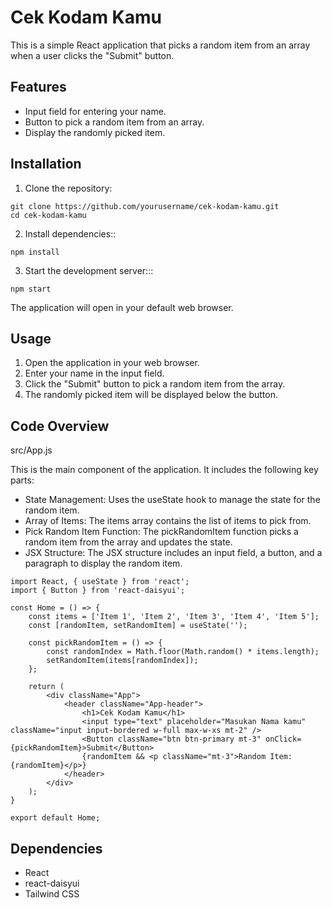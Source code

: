 # Cek Kodam Kamu

This is a simple React application that picks a random item from an array when a user clicks the "Submit" button. 

## Features

* Input field for entering your name.
* Button to pick a random item from an array.
* Display the randomly picked item.


## Installation

1. Clone the repository:
```
git clone https://github.com/yourusername/cek-kodam-kamu.git
cd cek-kodam-kamu
```

2. Install dependencies::
```
npm install
```

3. Start the development server:::
```
npm start
```
The application will open in your default web browser.


## Usage

1. Open the application in your web browser.
2. Enter your name in the input field.
3. Click the "Submit" button to pick a random item from the array.
4. The randomly picked item will be displayed below the button.

## Code Overview

src/App.js

This is the main component of the application. It includes the following key parts:

* State Management: Uses the useState hook to manage the state for the random item.
* Array of Items: The items array contains the list of items to pick from.
* Pick Random Item Function: The pickRandomItem function picks a random item from the array and updates the state.
* JSX Structure: The JSX structure includes an input field, a button, and a paragraph to display the random item.

```
import React, { useState } from 'react';
import { Button } from 'react-daisyui';

const Home = () => {
    const items = ['Item 1', 'Item 2', 'Item 3', 'Item 4', 'Item 5'];
    const [randomItem, setRandomItem] = useState('');

    const pickRandomItem = () => {
        const randomIndex = Math.floor(Math.random() * items.length);
        setRandomItem(items[randomIndex]);
    };

    return (
        <div className="App">
            <header className="App-header">
                <h1>Cek Kodam Kamu</h1>
                <input type="text" placeholder="Masukan Nama kamu" className="input input-bordered w-full max-w-xs mt-2" />
                <Button className="btn btn-primary mt-3" onClick={pickRandomItem}>Submit</Button>
                {randomItem && <p className="mt-3">Random Item: {randomItem}</p>}
            </header>
        </div>
    );
}

export default Home;
```

## Dependencies

* React
* react-daisyui
* Tailwind CSS